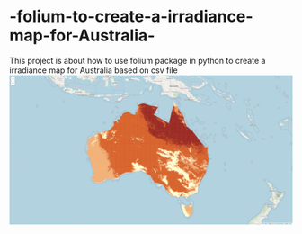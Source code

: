 # -folium-to-create-a-irradiance-map-for-Australia-
This project is about how to use folium package in python to create a irradiance map for Australia based on csv file
![The giuving csv data can be finally translated to this png format with the shape of Australia](Australia.png)

